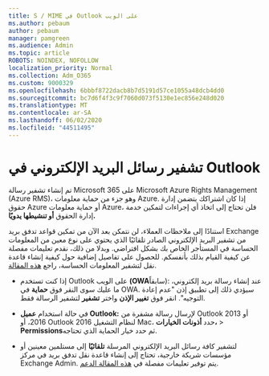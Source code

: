 ```yaml
---
title: S / MIME في Outlook على الويب
ms.author: pebaum
author: pebaum
manager: pamgreen
ms.audience: Admin
ms.topic: article
ROBOTS: NOINDEX, NOFOLLOW
localization_priority: Normal
ms.collection: Adm_O365
ms.custom: 9000329
ms.openlocfilehash: 6bbbf8722dacb8b7d5191d57ce1055a48dcb4dd0
ms.sourcegitcommit: bc7d6f4f3c9f7060d073f5130e1ec856e248d020
ms.translationtype: MT
ms.contentlocale: ar-SA
ms.lasthandoff: 06/02/2020
ms.locfileid: "44511495"
---
```

# <a name="encrypt-email-messages-in-outlook"></a>تشفير رسائل البريد الإلكتروني في Outlook

تم إنشاء تشفير رسالة Microsoft 365 على Microsoft Azure Rights Management (Azure RMS)، وهو جزء من حماية معلومات Azure. إذا كان اشتراكك يتضمن إدارة حقوق Azure أو حماية معلومات Azure، فلن تحتاج إلى اتخاذ أي إجراءات لتمكين خدمة إدارة الحقوق **أو تنشيطها يدويًا.**

استنادًا إلى ملاحظات العملاء، لن نتمكن بعد الآن من تمكين قواعد تدفق بريد Exchange من تشفير البريد الإلكتروني الصادر تلقائيًا الذي يحتوي على نوع معين من المعلومات الحساسة في المستأجر الخاص بك بشكل افتراضي. وبدلا من ذلك، نقدم تعليمات مفصلة عن كيفية القيام بذلك بأنفسكم. للحصول على تفاصيل إضافية حول كيفية إنشاء قاعدة نقل لتشفير المعلومات الحساسة، راجع [هذه المقالة](https://aka.ms/OmeEtr).

- إذا كنت تستخدم Outlook على الويب **(OWA**سابقاً): عند إنشاء رسالة بريد إلكتروني، ما عليك سوى النقر فوق **حماية** في OWA. سيؤدي ذلك إلى تطبيق إذن "عدم إعادة التوجيه". انقر فوق **تغيير الإذن** واختر **تشفير** لتشفير الرسالة فقط.

- في حالة استخدام **عميل Outlook:** لإرسال رسالة مشفرة من Outlook 2013 أو 2016، أو Outlook 2016 لنظام التشغيل Mac، حدد **أذونات الخيارات،**  >  **Permissions**ثم حدد خيار الحماية الذي تحتاجه.

- لتشفير كافة رسائل البريد الإلكتروني المرسلة **تلقائيًا** إلى مستلمين معينين أو مؤسسات شريكة خارجية، تحتاج إلى إنشاء قاعدة نقل تدفق بريد في مركز Exchange Admin. يتم توفير تعليمات مفصلة في [هذه المقالة الدعم](https://docs.microsoft.com/microsoft-365/compliance/define-mail-flow-rules-to-encrypt-email#create-mail-flow-rules-to-encrypt-email-messages-with-the-new-ome-capabilities).

